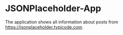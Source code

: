 # JSONPlaceholder-App
The application shows all information about posts from https://jsonplaceholder.typicode.com.
